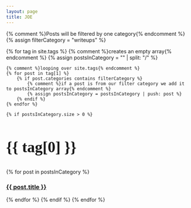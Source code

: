 ```yaml
---
layout: page
title: JOE
---
```


{% comment %}Posts will be filtered by one category{% endcomment %}
{% assign filterCategory = "writeups" %}

{% for tag in site.tags %}
    {% comment %}creates an empty array{% endcomment %}
    {% assign postsInCategory = "" | split: "/" %}

    {% comment %}looping over site.tags{% endcomment %}
    {% for post in tag[1] %}
        {% if post.categories contains filterCategory %}
            {% comment %}if a post is from our filter category we add it to postsInCategory array{% endcomment %}
            {% assign postsInCategory = postsInCategory | push: post %}
        {% endif %}
    {% endfor %}

    {% if postsInCategory.size > 0 %}
<h2 style="font-family: 'ohgodno';font-size: 300%;">{{ tag[0] }}</h2>
        {% for post in postsInCategory %}
            <h3><a href="{{ post.url }}">{{ post.title }}</a></h3>
        {% endfor %}
    {% endif %}
{% endfor %}